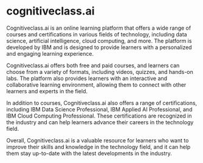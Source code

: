 # cognitiveclass.ai

Cognitiveclass.ai is an online learning platform that offers a wide range of courses and certifications in various fields of technology, including data science, artificial intelligence, cloud computing, and more. The platform is developed by IBM and is designed to provide learners with a personalized and engaging learning experience.

Cognitiveclass.ai offers both free and paid courses, and learners can choose from a variety of formats, including videos, quizzes, and hands-on labs. The platform also provides learners with an interactive and collaborative learning environment, allowing them to connect with other learners and experts in the field.

In addition to courses, Cognitiveclass.ai also offers a range of certifications, including IBM Data Science Professional, IBM Applied AI Professional, and IBM Cloud Computing Professional. These certifications are recognized in the industry and can help learners advance their careers in the technology field.

Overall, Cognitiveclass.ai is a valuable resource for learners who want to improve their skills and knowledge in the technology field, and it can help them stay up-to-date with the latest developments in the industry.
